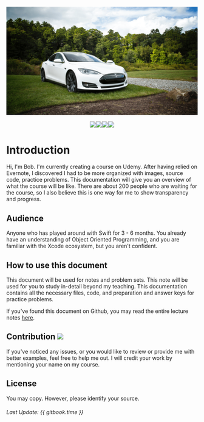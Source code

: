
![](images/Tesla_Model_S.png)

<p align="center"><a href="https://twitter.com/bobleesj"><img src="https://img.shields.io/badge/Twitter-Follow-4099ff.svg?style=flat"></a><a href="https://github.com/bobleesj"><img src="https://img.shields.io/badge/Github-Follow-4c4c4c.svg?style=flat"></a><a><img src="https://img.shields.io/badge/Langauge-Swift_3-orange.svg?style=flat"></a><a><img src="https://img.shields.io/github/license/mashape/apistatus.svg"></a>

# Introduction
Hi, I'm Bob. I'm currently creating a course on Udemy. After having relied on Evernote, I discovered I had to be more organized with images, source code, practice problems. This documentation will give you an overview of what the course will be like. There are about 200 people who are waiting for the course, so I also believe this is one way for me to show transparency and progress.

## Audience
Anyone who has played around with Swift for 3 - 6 months. You already have an understanding of Object Oriented Programming, and you are familiar with the Xcode ecosystem, but you aren't confident.

## How to use this document
This document will be used for notes and problem sets. This note will be used for you to study in-detail beyond my teaching. This documentation contains all the necessary files, code, and preparation and answer keys for practice problems.

If you've found this document on Github, you may read the entire lecture notes [here](https://www.gitbook.com/book/bobleesj/udemy_uikit_fundamentals_notes/details).

## Contribution [![](https://img.shields.io/badge/contributions-welcome-brightgreen.svg?style=flat)](https://github.com/dwyl/esta/issues)

If you've noticed any issues, or you would like to review or provide me with better examples, feel free to help me out. I will credit your work by mentioning your name on my course.

## License
You may copy. However, please identify your source.

###### Last Update: {{ gitbook.time }}

